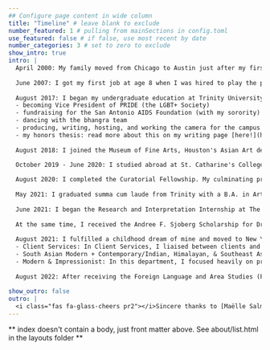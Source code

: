 ```yaml
---
## Configure page content in wide column
title: "Timeline" # leave blank to exclude
number_featured: 1 # pulling from mainSections in config.toml
use_featured: false # if false, use most recent by date
number_categories: 3 # set to zero to exclude
show_intro: true
intro: |
  April 2000: My family moved from Chicago to Austin just after my first birthday. Even though I wasn't born in Texas, I got here as soon as I could! 
  
  June 2007: I got my first job at age 8 when I was hired to play the physical manifestation of Jesus Christ's consciousness in an unorthodox staging of <i>Jesus Christ Superstar</i> at Zach Scott Theater. I have been working in the arts ever since! 
 
  August 2017: I began my undergraduate education at Trinity University in San Antonio. I had so much fun in college trying new things. Some highlights include: 
  - becoming Vice President of PRIDE (the LGBT+ Society)
  - fundraising for the San Antonio AIDS Foundation (with my sorority) and the San Antonio Children's Hospital (through Dance Marathon)
  - dancing with the bhangra team 
  - producing, writing, hosting, and working the camera for the campus TV station 
  - my honors thesis: read more about this on my writing page [here!](http://localhost:4321/talk/)
  
  August 2018: I joined the Museum of Fine Arts, Houston's Asian Art department as a Mellon Undergraduate Curatorial Fellow. I researched the permanent collection, wrote acquisition reports and labels, assisted with fundraising opportunities, and gave public tours. 
  
  October 2019 - June 2020: I studied abroad at St. Catharine's College (often called Catz) at the University of Oxford. I learned so much from the radically different educational system, which focused on centered, in-depth tutorials where I was often the only student. I took personalized, intensive classes on Chinese, South Asian, Egyptian, and Roman art. I also worked in Catz's dining hall and on the stage crew for my college's drama society. 

  August 2020: I completed the Curatorial Fellowship. My culminating project consisted of two curatorial projects, Synthetic Anatomies and Capturing the Subcontinent, which you can learn more about [here](http://localhost:4321/project/). 
  
  May 2021: I graduated summa cum laude from Trinity with a B.A. in Art History (Honors) and a Minor in History. I wrote my honors thesis about British photographer Mahtab Husain - you can learn more about that project [here](http://localhost:4321/talk/). 
  
  June 2021: I began the Research and Interpretation Internship at The Whitney Museum of American Art. During my internship, I produced research guides on then-upcoming exhibitions about Jasper Johns and My Barbarian, wrote and edited audio guide stops, worked on a research project analyzing docent pay structures at different American museum, and completed numerous other tasks (such as archiving exhibition materials, editing object labels, and more). 
  
  At the same time, I received the Andree F. Sjoberg Scholarship for Dravidian Studies, a full-tuition scholarship to attend the [South Asia Summer Language Institute](https://liberalarts.utexas.edu/southasia/language-program/) at UT Austin. With this scholarship, I completed First-Year Kannada I and II as summer intensive classes. Commonly spoken in Karnataka, India, Kannada is my family's mother tongue and I was excited to formally study it. Completing a language intensive, working full-time, and preparing for my big post-grad move took a lot of work, but it was absolutely worth it! 
  
  August 2021: I fulfilled a childhood dream of mine and moved to New York City! Growing up, I loved watching 30 Rock and dreamed of being a writer and creative like Liz Lemon. Now, I was being paid to write about and work with art at my new job at 20 Rockefeller Plaza: Christie's. As a Graduate Trainee at Christie's, I was part of a cohort of six recent graduates (two in NYC, two in London, two in Hong Kong) selected to rotate between departments, learn about the business, and eventually transition into full-time roles in a specialist department. At Christie's I worked in the following:
  - Client Services: In Client Services, I liaised between clients and numerous Christie's departments, coordinating specialist evaluations, maintaining client and object databases, and registering people for auctions. 
  - South Asian Modern + Contemporary/Indian, Himalayan, & Southeast Asian Art: In this department (which spans both historic and modern South/Southeast Asian art), I worked in both an administrative and research capacity, communicaating with clients and other specialists, researching incoming property, processing books for the internal library, assisting with condition reports, and my favorite part - writing lot essays. One major highlight was working on the [Mahinder and Sharad Tak Collection](https://www.christies.com/features/The-Visionary-Collection-of-Mahinder-and-Sharad-Tak-12082-7.aspx) sale, seeing the project from initial proposal, to learning about the amazing artworks in the collection, to the final record-breaking auction. 
  - Modern & Impressionist: In this department, I focused heavily on provenance research while continuing to provide object research, administrative support, and contribute lot essays to upcoming sales. I really enjoyed learning more about European art and discovered a new favorite artist, Odilon Redon, [who actually depicted Hindu mythology in his work](https://www.artic.edu/artworks/80594/sita). 
  
  August 2022: After receiving the Foreign Language and Area Studies (FLAS) Fellowship in Kannada, I decided to leave the Graduate Trainee program and return to UT Austin to pursue my M.A. in Art History. The FLAS Fellowship funds my Master's degree while allowing me to continue my intensive classes in Kannada and take area studies classes. At UT, I have benefited so much from the strong emphasis on South Asian Area Studies and the art history department's focus on global modern and contemporary art. You can learn more about my current research as a graduate student [here!](http://localhost:4321/research/)
  
show_outro: false
outro: |
  <i class="fas fa-glass-cheers pr2"></i>Sincere thanks to [Maëlle Salmon](https://masalmon.eu/) for her help naming this Hugo theme!
---
```


** index doesn't contain a body, just front matter above.
See about/list.html in the layouts folder **